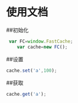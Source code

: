 # 使用文档

##初始化
```js
 var FC=window.FastCache;
    var cache=new FC();
```

##设置

```js
cache.set('a',100);
```

##获取

```js
cache.get('a');
```